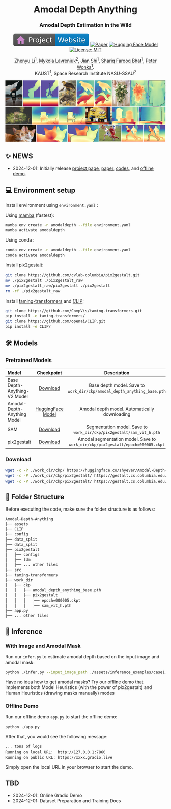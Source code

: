 <div align="center">
<h1>Amodal Depth Anything </h1>
<h3>Amodal Depth Estimation in the Wild</h3>

[![Website](assets/badge-website.svg)](https://zhyever.github.io/amodaldepthanything/) [![Paper](https://img.shields.io/badge/arXiv-PDF-b31b1b)](tbd)  [![Hugging Face Model](https://img.shields.io/badge/🤗%20Hugging%20Face-Model-yellow)](https://huggingface.co/zhyever/Amodal-Depth-Anything-DAV2) [![License: MIT](https://img.shields.io/badge/License-MIT-green.svg)](https://opensource.org/licenses/MIT)

<!-- [![Hugging Face Space](https://img.shields.io/badge/🤗%20Hugging%20Face-Space-yellow)](tbd) -->

<a href="https://zhyever.github.io/">Zhenyu Li<sup>1</sup></a>, <a href="https://scholar.google.com/citations?user=-oFR-RYAAAAJ&hl=en">Mykola Lavreniuk<sup>2</sup></a>, <a href="https://www.linkedin.com/in/jian-shi-1ba543110/?originalSubdomain=cn">Jian Shi<sup>1</sup></a>, <a href="https://shariqfarooq123.github.io/">Shariq Farooq Bhat<sup>1</sup></a>, <a href="https://peterwonka.net/">Peter Wonka<sup>1</sup></a>. 
<br>KAUST<sup>1</sup>, Space Research Institute NASU-SSAU<sup>2</sup>

<center>
<img src='assets/teaser.jpg'>
</center>

</div>

## ✨ **NEWS**
- 2024-12-01: Initially release [project page](https://zhyever.github.io/amodaldepthanything/), [paper](tbd), [codes](https://github.com/zhyever/Amodal-Depth-Anything), and [offline demo](https://github.com/zhyever/Amodal-Depth-Anything).

## 💻 **Environment setup**

Install environment using `environment.yaml` : 

Using [mamba](https://github.com/mamba-org/mamba) (fastest):
```bash
mamba env create -n amodaldepth --file environment.yaml
mamba activate amodaldepth
```
Using conda : 

```bash
conda env create -n amodaldepth --file environment.yaml
conda activate amodaldepth
```

Install [pix2gestalt](https://github.com/cvlab-columbia/pix2gestalt):
```bash
git clone https://github.com/cvlab-columbia/pix2gestalt.git
mv ./pix2gestalt ./pix2gestalt_raw
mv ./pix2gestalt_raw/pix2gestalt ./pix2gestalt
rm -rf ./pix2gestalt_raw
```

Install [taming-transformers](https://github.com/CompVis/taming-transformers) and [CLIP](https://github.com/openai/CLIP):
```bash
git clone https://github.com/CompVis/taming-transformers.git
pip install -e taming-transformers/
git clone https://github.com/openai/CLIP.git
pip install -e CLIP/
```

## 🛠️ Models

### Pretrained Models
| Model | Checkpoint |  Description | 
|:-|:-:| :-:| 
| Base Depth-Anything-V2 Model | [Download](https://huggingface.co/zhyever/Amodal-Depth-Anything/resolve/main/base_depth_model/amodal_depth_anything_base.pth) | Base depth model. Save to `work_dir/ckp/amodal_depth_anything_base.pth` |
| Amodal-Depth-Anything Model | [HuggingFace Model](https://huggingface.co/zhyever/Amodal-Depth-Anything-DAV2h) | Amodal depth model. Automatically downloading |
| SAM | [Download](https://gestalt.cs.columbia.edu/assets/sam_vit_h.pth) | Segmentation model. Save to `work_dir/ckp/pix2gestalt/sam_vit_h.pth` |
| pix2gestalt | [Download](https://gestalt.cs.columbia.edu/assets/sd-image-conditioned-v2.ckpt) | Amodal segmentation model. Save to `work_dir/ckp/pix2gestalt/epoch=000005.ckpt` | 

### Download 
```bash
wget -c -P ./work_dir/ckp/ https://huggingface.co/zhyever/Amodal-Depth-Anything/resolve/main/base_depth_model/amodal_depth_anything_base.pth
wget -c -P ./work_dir/ckp/pix2gestalt/ https://gestalt.cs.columbia.edu/assets/sam_vit_l.pth
wget -c -P ./work_dir/ckp/pix2gestalt/ https://gestalt.cs.columbia.edu/assets/epoch=000005.ckpt
```

## 🤔 Folder Structure
Before executing the code, make sure the folder structure is as follows:

```none
Amodal-Depth-Anything
├── assets
├── CLIP
├── config
├── data_split
├── data_split
├── pix2gestalt
│   ├── configs
│   ├── ldm
│   ├── ... other files
├── src
├── taming-transformers
├── work_dir
│   ├── ckp
│   │   ├── amodal_depth_anything_base.pth
│   │   ├── pix2gestalt
│   │   │   ├── epoch=000005.ckpt
│   │   │   ├── sam_vit_h.pth
├── app.py
├── ... other files
```

## 🚀 Inference

### With Image and Amodal Mask
Run our `infer.py` to estimate amodal depth based on the input image and amodal mask:
```bash
python ./infer.py --input_image_path ./assets/inference_examples/case1.jpg --input_mask_path ./assets/inference_masks/case1_mask.png --output_folder ./assets/results/
```

Have no idea how to get amodal masks? Try our offline demo that implements both Model Heuristics (with the power of pix2gestalt) and Human Heuristics (drawing masks manually) modes
### Offline Demo
Run our offline demo `app.py` to start the offline demo:
```bash
python ./app.py
```

After that, you would see the following message:
```bash
... tons of logs
Running on local URL:  http://127.0.0.1:7860
Running on public URL: https://xxxx.gradio.live
```
Simply open the local URL in your browser to start the demo.

<!-- ## 🎓 Citation
```bibtex
@InProceedings{x,
      title={Amodal Depth Anything: Amodal Depth Estimation in the Wild},
      author={x},
      booktitle = {x},
      year={2024}
}
``` -->

## **TBD**
- 2024-12-01: Online Gradio Demo
- 2024-12-01: Dataset Preparation and Training Docs
